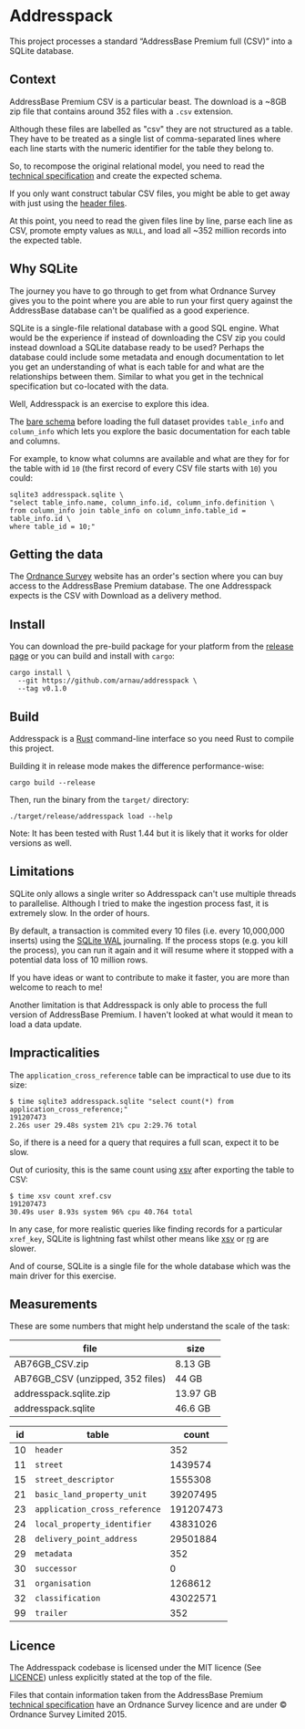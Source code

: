 # Addresspack

This project processes a standard “AddressBase Premium full (CSV)” into a
SQLite database.


## Context

AddressBase Premium CSV is a particular beast. The download is a ~8GB zip
file that contains around 352 files with a `.csv` extension.

Although these files are labelled as "csv" they are not structured as a table.
They have to be treated as a single list of comma-separated lines where each
line starts with the numeric identifier for the table they belong to.

So, to recompose the original relational model, you need to read the
[technical specification] and create the expected schema.

If you only want construct tabular CSV files, you might be able to get away
with just using the [header files].

At this point, you need to read the given files line by line, parse each line
as CSV, promote empty values as `NULL`, and load all ~352 million records into
the expected table.


## Why SQLite

The journey you have to go through to get from what Ordnance Survey gives you
to the point where you are able to run your first query against the
AddressBase database can't be qualified as a good experience.

SQLite is a single-file relational database with a good SQL engine. What would
be the experience if instead of downloading the CSV zip you could instead
download a SQLite database ready to be used? Perhaps the database could
include some metadata and enough documentation to let you get an understanding
of what is each table for and what are the relationships between them. Similar
to what you get in the technical specification but co-located with the data.

Well, Addresspack is an exercise to explore this idea.

The [bare schema](./src/sql/bootstrap.sql) before loading the full dataset
provides `table_info` and `column_info` which lets you explore the basic
documentation for each table and columns.

For example, to know what columns are available and what are they for for the
table with id `10` (the first record of every CSV file starts with `10`) you
could:

```
sqlite3 addresspack.sqlite \
"select table_info.name, column_info.id, column_info.definition \
from column_info join table_info on column_info.table_id = table_info.id \
where table_id = 10;"
```


## Getting the data

The [Ordnance Survey] website has an order's section where you can buy access
to the AddressBase Premium database. The one Addresspack expects is the CSV
with Download as a delivery method.


## Install

You can download the pre-build package for your platform from the [release
page] or you can build and install with `cargo`:

```
cargo install \
  --git https://github.com/arnau/addresspack \
  --tag v0.1.0
```

## Build

Addresspack is a [Rust] command-line interface so you need Rust to compile
this project.

Building it in release mode makes the difference performance-wise:

```
cargo build --release
```

Then, run the binary from the `target/` directory:

```
./target/release/addresspack load --help
```


Note: It has been tested with Rust 1.44 but it is likely that it works for
older versions as well.


## Limitations

SQLite only allows a single writer so Addresspack can't use multiple threads
to parallelise. Although I tried to make the ingestion process fast, it is
extremely slow. In the order of hours.

By default, a transaction is commited every 10 files (i.e. every 10,000,000
inserts) using the [SQLite WAL] journaling. If the process stops (e.g. you
kill the process), you can run it again and it will resume where it stopped
with a potential data loss of 10 million rows.

If you have ideas or want to contribute to make it faster, you are more than
welcome to reach to me!

Another limitation is that Addresspack is only able to process the full
version of AddressBase Premium. I haven't looked at what would it mean to load
a data update.

## Impracticalities

The `application_cross_reference` table can be impractical to use due to its
size:

```
$ time sqlite3 addresspack.sqlite "select count(*) from application_cross_reference;"
191207473
2.26s user 29.48s system 21% cpu 2:29.76 total
```

So, if there is a need for a query that requires a full scan, expect it to be
slow.

Out of curiosity, this is the same count using [xsv] after exporting the
table to CSV:

```
$ time xsv count xref.csv
191207473
30.49s user 8.93s system 96% cpu 40.764 total
```

In any case, for more realistic queries like finding records for a particular
`xref_key`, SQLite is lightning fast whilst other means like [xsv] or [rg] are
slower.

And of course, SQLite is a single file for the whole database which was the
main driver for this exercise.


## Measurements

These are some numbers that might help understand the scale of the task:

|file|size|
|----|----|
|AB76GB_CSV.zip|8.13 GB|
|AB76GB_CSV (unzipped, 352 files)|44 GB|
|addresspack.sqlite.zip|13.97 GB|
|addresspack.sqlite|46.6 GB|

|id|table|count|
|--|-----|-----|
|10|`header`|352|
|11|`street`|1439574|
|15|`street_descriptor`|1555308|
|21|`basic_land_property_unit`|39207495|
|23|`application_cross_reference`|191207473|
|24|`local_property_identifier`|43831026|
|28|`delivery_point_address`|29501884|
|29|`metadata`|352|
|30|`successor`|0|
|31|`organisation`|1268612|
|32|`classification`|43022571|
|99|`trailer`|352|


## Licence

The Addresspack codebase is licensed under the MIT licence (See
[LICENCE](./LICENCE)) unless explicitly stated at the top of the file.

Files that contain information taken from the AddressBase Premium [technical
specification] have an Ordnance Survey licence and are under © Ordnance Survey
Limited 2015.


[Ordnance Survey]: https://orders.ordnancesurvey.co.uk/orders/index.html
[technical specification]: https://www.ordnancesurvey.co.uk/documents/product-support/tech-spec/addressbase-premium-technical-specification.pdf
[header files]: http://www.os.uk/docs/product-schemas/addressbase-premium-header-files.zip
[SQLite WAL]: https://www.sqlite.org/wal.html
[xsv]: https://github.com/BurntSushi/xsv/
[rg]: https://github.com/BurntSushi/ripgrep/
[Rust]: https://www.rust-lang.org/
[release page]: https://github.com/arnau/addresspack/releases/
